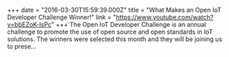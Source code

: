 +++
date = "2016-03-30T15:59:39.000Z"
title = "What Makes an Open IoT Developer Challenge Winner!"
link = "https://www.youtube.com/watch?v=bbEZoK-lsPc"
+++
The Open IoT Developer Challenge is an annual challenge to promote the use of open source and open standards in IoT solutions. The winners were selected this month and they will be joining us to prese…